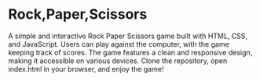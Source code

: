 # Rock,Paper,Scissors
A simple and interactive Rock Paper Scissors game built with HTML, CSS, and JavaScript. Users can play against the computer, with the game keeping track of scores. The game features a clean and responsive design, making it accessible on various devices. Clone the repository, open index.html in your browser, and enjoy the game!
